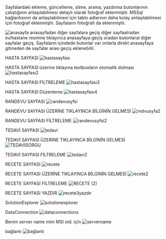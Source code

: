 Sayfalardaki ekleme, güncelleme, silme, arama, yazdırma butonlarının çalıştığının anlaşılabilmesi detaylı olarak fotoğraf eklenmiştir.
MSSql bağlantısının da anlaşılabilmesi için tablo adlarının daha kolay anlaşılabilmesi için fotoğraf eklenmiştir.
Sayfaların fotoğrafı da eklenmiştir.

![anasayfa](https://github.com/muslumebeyzayildiz/Csharp-HastaTakipSistemi/assets/103489618/bb6fc5a0-f3d5-4614-b28d-849ca6d2d81c)
anasayfadan diğer sayfalara geçiş diğer sayfaalradan ev/hastane resmine tıklayınca anasayfaya geçiş oradan butonlaral diğer sayfalar geçiş. Sayfaların içindede butonlar var onlarla direkt anasayfaya gitmeden de sayfalar arası geçiş eklenebilir.

HASTA SAYFASI
![hastasayfası](https://github.com/muslumebeyzayildiz/Csharp-HastaTakipSistemi/assets/103489618/a4fb4854-9ca9-4de1-b195-834a143cbab1)

HASTA SAYFASI üzerine tıklayına textboxların otomatik dolması
![hastasayfası2](https://github.com/muslumebeyzayildiz/Csharp-HastaTakipSistemi/assets/103489618/d30f2374-f212-4f3c-ad52-a5579a6c09a2)

HASTA SAYFASI FİLTRELEME
![hastasayfası3](https://github.com/muslumebeyzayildiz/Csharp-HastaTakipSistemi/assets/103489618/4cee6268-2103-4c77-ad79-763670616441)

HASTA SAYFASI Düzenleme
![hastasayfası4](https://github.com/muslumebeyzayildiz/Csharp-HastaTakipSistemi/assets/103489618/ef779773-f10d-4d09-a491-6f51f074e387)


RANDEVU SAYFASI
![randevusyfsi](https://github.com/muslumebeyzayildiz/Csharp-HastaTakipSistemi/assets/103489618/d5cb13f5-8e1c-4209-aa04-b0df23b4f9e7)

RANDEVU SAYFASI ÜZERİNE TIKLAYINCA BİLGİNİN GELMESİ
![rndvusyfa2](https://github.com/muslumebeyzayildiz/Csharp-HastaTakipSistemi/assets/103489618/86773f81-7fdb-439f-bdb6-b276a51737b3)

RANDEVU SAYFASI FİLTRELEME
![randevusyfsi2](https://github.com/muslumebeyzayildiz/Csharp-HastaTakipSistemi/assets/103489618/45799e30-94e5-4f2a-bf1e-caeee23b032f)


TEDAVİ SAYFASI
![tedavi](https://github.com/muslumebeyzayildiz/Csharp-HastaTakipSistemi/assets/103489618/ad2573f2-952c-4812-abec-f31f21220460)

TEDAVİ SAYFASI ÜZERİNE TIKLAYINCA BİLGİNİN GELMESİ
![TEDAVİSORGU](https://github.com/muslumebeyzayildiz/Csharp-HastaTakipSistemi/assets/103489618/76ab1029-a348-45ee-8ab4-d024513196ea)

TEDAVİ SAYFASI FİLTRELEME
![tedavi2](https://github.com/muslumebeyzayildiz/Csharp-HastaTakipSistemi/assets/103489618/1284124a-2f3e-4804-b6aa-485063ff2884)


RECETE SAYFASI
![recete](https://github.com/muslumebeyzayildiz/Csharp-HastaTakipSistemi/assets/103489618/84d469fc-ac4b-4db8-9c25-4166fbf974cb)

RECETE SAYFASI ÜZERİNE TIKLAYINCA BİLGİNİN GELMESİ
![recete2](https://github.com/muslumebeyzayildiz/Csharp-HastaTakipSistemi/assets/103489618/526f9733-30ed-4313-9912-0538ef2c6d53)

RECETE SAYFASI FİLTRELEME
![RECETE (2)](https://github.com/muslumebeyzayildiz/Csharp-HastaTakipSistemi/assets/103489618/e7d1d26f-809c-4e4f-8db3-30c5189e494f)

RECETE SAYFASI YAZDIR 
![recete3yazdır](https://github.com/muslumebeyzayildiz/Csharp-HastaTakipSistemi/assets/103489618/80cdb155-4219-4be3-9fab-8ba9abb10b95)

SolutionExplorer
![solutionexplorer](https://github.com/muslumebeyzayildiz/Csharp-HastaTakipSistemi/assets/103489618/b226a08d-eca3-4f46-886d-928038cb19bb)

DataConnection
![dataconnections](https://github.com/muslumebeyzayildiz/Csharp-HastaTakipSistemi/assets/103489618/725ee4fb-9f8f-417d-b27b-3e41c8cca52b)

Benim server name mim MSI old. için
![servername](https://github.com/muslumebeyzayildiz/Csharp-HastaTakipSistemi/assets/103489618/b3e07436-4a80-4d44-8825-b92eeba69b55)

bağlantı
![bağlantı](https://github.com/muslumebeyzayildiz/Csharp-HastaTakipSistemi/assets/103489618/3c5157fa-49a5-467f-a129-0d26d532ef27)






